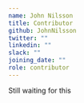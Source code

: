 ```yaml
---
name: John Nilsson
title: Contributor
github: JohnNilsson
twitter: ""
linkedin: ""
slack: ""
joining_date: ""
role: contributor
---
```


Still waiting for this
